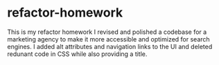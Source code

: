 # refactor-homework
This is my refactor homework
I revised and polished a codebase for a marketing agency to make it more
accessible and optimized for search engines. 
I added alt attributes and navigation links to the UI and deleted redunant code in CSS while also providing a title.